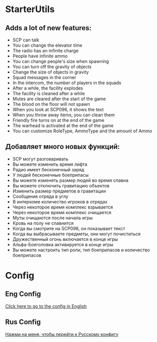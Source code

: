 # StarterUtils
## Adds a lot of new features:
+ SCP can talk
+ You can change the elevator time
+ The radio has an infinite charge
+ People have infinite ammo
+ You can change people's size when spawning
+ You can turn off the gravity of objects
+ Change the size of objects in gravity
+ Squad messages in the corner
+ In the intercom, the number of players in the squads
+ After a while, the facility explodes
+ The facility is cleaned after a while
+ Mutes are cleared after the start of the game
+ The blood on the floor will not spawn
+ When you look at SCP096, it shows the text
+ When you throw away items, you can clean them
+ Friendly fire turns on at the end of the game
+ The warhead is activated at the end of the game
+ You can customize RoleType, AmmoType and the amount of Ammo

## Добавляет много новых функций:
+ SCP могут разговаривать
+ Вы можете изменить время лифта
+ Радио имеет бесконечный заряд
+ У людей бесконечные боеприпасы
+ Вы можете изменять размер людей во время спавна
+ Вы можете отключить гравитацию объектов
+ Изменить размер предметов в гравитации
+ Сообщения отряда в углу
+ В интеркоме количество игроков в отрядах
+ Через некоторое время комплекс взрывается
+ Через некоторое время комплекс очищается
+ Муты очищаются после начала игры
+ Кровь на полу не спавнится
+ Когда вы смотрите на SCP096, он показывает текст
+ Когда вы выбрасываете предметы, они могут почиститься
+ Дружественный огонь включается в конце игры
+ Альфа-Боеголовка активируется в конце игры
+ Вы можете настроить тип роли, тип боеприпасов и количество боеприпасов

# Config
## Eng Config
[Click here to go to the config in English](https://github.com/KoT0XleB/StarterUtils/blob/main/ConfigEng.md)
## Rus Config
[Нажми на меня, чтобы перейти к Русскому конфигу](https://github.com/KoT0XleB/StarterUtils/blob/main/ConfigRus.md)
